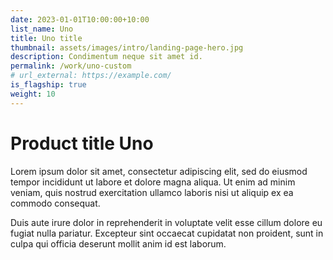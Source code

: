 ```yaml
---
date: 2023-01-01T10:00:00+10:00
list_name: Uno
title: Uno title
thumbnail: assets/images/intro/landing-page-hero.jpg
description: Condimentum neque sit amet id.
permalink: /work/uno-custom
# url_external: https://example.com/
is_flagship: true
weight: 10
---
```


# Product title Uno

Lorem ipsum dolor sit amet, consectetur adipiscing elit, sed do eiusmod tempor incididunt ut labore et dolore magna aliqua. Ut enim ad minim veniam, quis nostrud exercitation ullamco laboris nisi ut aliquip ex ea commodo consequat.

Duis aute irure dolor in reprehenderit in voluptate velit esse cillum dolore eu fugiat nulla pariatur. Excepteur sint occaecat cupidatat non proident, sunt in culpa qui officia deserunt mollit anim id est laborum.

